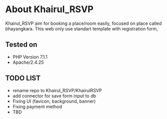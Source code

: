 # About Khairul_RSVP
Khairul_RSVP aim for booking a place/room easily, focused on place called bhayangkara. This web only use standart template with registration form,

## Tested on
- PHP Version 7.1.1
- Apache/2.4.25

## TODO LIST
- rename repo to Khairul_RSVP/KhairulRSVP
- add connector for save form input to db
- Fixing UI (favicon, background, banner)
- Fixing payment method
- TBD
